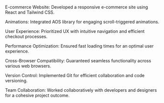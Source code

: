 E-commerce Website: Developed a responsive e-commerce site using React and Tailwind CSS.

Animations: Integrated AOS library for engaging scroll-triggered animations.

User Experience: Prioritized UX with intuitive navigation and efficient checkout processes.

Performance Optimization: Ensured fast loading times for an optimal user experience.

Cross-Browser Compatibility: Guaranteed seamless functionality across various web browsers.

Version Control: Implemented Git for efficient collaboration and code versioning.

Team Collaboration: Worked collaboratively with developers and designers for a cohesive project outcome.




